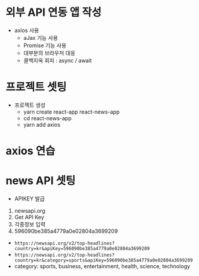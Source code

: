 # 외부 API 연동 앱 작성
- axios 사용
  - aJax 기능 사용
  - Promise 기능 사용
  - 대부분의 브라우저 대응
  - 콜백지옥 회피 : async / await

# 프로젝트 셋팅
- 프로젝트 생성
  - yarn create react-app react-news-app
  - cd react-news-app
  - yarn add axios

# axios 연습

# news API 셋팅
- APIKEY 발급
1. newsapi.org
2. Get API Key
3. 각종정보 입력
4. 596090be385a4779a0e02804a3699209
- `https://newsapi.org/v2/top-headlines?country=kr&apiKey=596090be385a4779a0e02804a3699209`
- `https://newsapi.org/v2/top-headlines?country=kr&category=sports&apiKey=596090be385a4779a0e02804a3699209`
- category: sports, business, entertainment, health, science, technology
